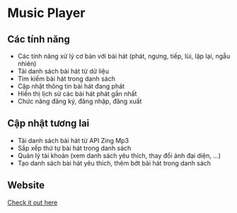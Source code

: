 # Music Player

## Các tính năng

- Các tính năng xử lý cơ bản với bài hát (phát, ngưng, tiếp, lùi, lặp lại, ngẫu nhiên)
- Tải danh sách bài hát từ dữ liệu
- Tìm kiếm bài hát trong danh sách
- Cập nhật thông tin bài hát đang phát
- Hiển thị lịch sử các bài hát phát gần nhất
- Chức năng đăng ký, đăng nhập, đăng xuất

## Cập nhật tương lai

- Tải danh sách bài hát từ API Zing Mp3
- Sắp xếp thứ tự bài hát trong danh sách
- Quản lý tài khoản (xem danh sách yêu thích, thay đổi ảnh đại diện, ...)
- Tạo danh sách bài hát yêu thích, thêm bớt bài hát trong danh sách

## Website

[Check it out here](https://thinhle1208.github.io/music-player/)
